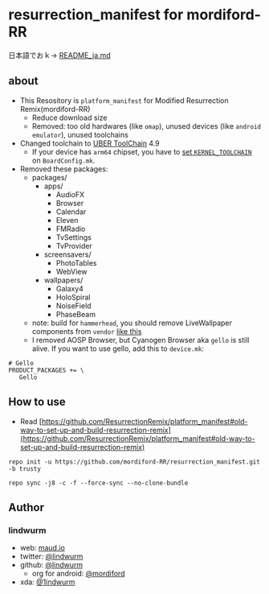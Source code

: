 # resurrection_manifest for mordiford-RR

日本語でおｋ→ [README_ja.md](https://github.com/mordiford/resurrection_manifest/blob/marshmallow/README_ja.md)

## about

- This Resository is `platform_manifest` for Modified Resurrection Remix(mordiford-RR)
    - Reduce download size
    - Removed: too old hardwares (like `omap`), unused devices (like `android emulator`), unused toolchains
- Changed toolchain to [UBER ToolChain](https://bitbucket.org/UBERTC/) 4.9
    - If your device has `arm64` chipset, you have to [set `KERNEL_TOOLCHAIN`]((https://github.com/mordiford/android_device_oneplus_oneplus2/commit/a65779f962056c02be4b8cd397ffd3c4458f12a1)) on `BoardConfig.mk`.
- Removed these packages:
    - packages/
        - apps/
            - AudioFX
            - Browser
            - Calendar
            - Eleven
            - FMRadio
            - TvSettings
            - TvProvider
        - screensavers/
            - PhotoTables
            - WebView
        - wallpapers/
            - Galaxy4
            - HoloSpiral
            - NoiseField
            - PhaseBeam
    - note: build for `hammerhead`, you should remove LiveWallpaper components from `vendor` [like this](https://github.com/obsidians/proprietary_vendor_lge_hammerhead/commit/212c2b91f4964570f77add2737f5a4a5ba21a8cb)
    - I removed AOSP Browser, but Cyanogen Browser aka `gello` is still alive. If you want to use gello, add this to `device.mk`:

```
# Gello
PRODUCT_PACKAGES += \
   Gello
```

## How to use

- Read [https://github.com/ResurrectionRemix/platform_manifest#old-way-to-set-up-and-build-resurrection-remix](https://github.com/ResurrectionRemix/platform_manifest#old-way-to-set-up-and-build-resurrection-remix)

```
repo init -u https://github.com/mordiford-RR/resurrection_manifest.git -b trusty
```

```
repo sync -j8 -c -f --force-sync --no-clone-bundle
```

## Author

### lindwurm

- web: [maud.io](https://maud.io)
- twitter: [@lindwurm](https://twitter.com/lindwurm)
- github: [@lindwurm](https://github.com/lindwurm)
    - org for android: [@mordiford](https://github.com/mordiford)
- xda: [@1indwurm](http://forum.xda-developers.com/member.php?u=6024671)
